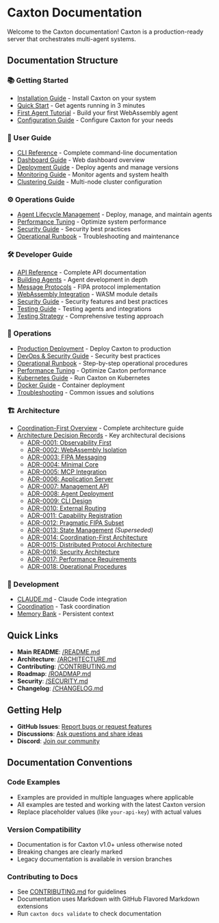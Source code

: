 # Caxton Documentation

Welcome to the Caxton documentation! Caxton is a production-ready server that orchestrates multi-agent systems.

## Documentation Structure

### 📚 Getting Started
- [Installation Guide](getting-started/installation.md) - Install Caxton on your system
- [Quick Start](getting-started/quickstart.md) - Get agents running in 3 minutes
- [First Agent Tutorial](getting-started/first-agent.md) - Build your first WebAssembly agent
- [Configuration Guide](getting-started/configuration.md) - Configure Caxton for your needs

### 👤 User Guide
- [CLI Reference](user-guide/cli-reference.md) - Complete command-line documentation
- [Dashboard Guide](user-guide/dashboard.md) - Web dashboard overview
- [Deployment Guide](user-guide/deployment.md) - Deploy agents and manage versions
- [Monitoring Guide](user-guide/monitoring.md) - Monitor agents and system health
- [Clustering Guide](user-guide/clustering.md) - Multi-node cluster configuration

### ⚙️ Operations Guide
- [Agent Lifecycle Management](operations/agent-lifecycle-management.md) - Deploy, manage, and maintain agents
- [Performance Tuning](operations/performance-tuning.md) - Optimize system performance
- [Security Guide](operations/devops-security-guide.md) - Security best practices
- [Operational Runbook](operations/operational-runbook.md) - Troubleshooting and maintenance

### 🛠️ Developer Guide
- [API Reference](developer-guide/api-reference.md) - Complete API documentation
- [Building Agents](developer-guide/building-agents.md) - Agent development in depth
- [Message Protocols](developer-guide/message-protocols.md) - FIPA protocol implementation
- [WebAssembly Integration](developer-guide/wasm-integration.md) - WASM module details
- [Security Guide](developer-guide/security-guide.md) - Security features and best practices
- [Testing Guide](developer-guide/testing.md) - Testing agents and integrations
- [Testing Strategy](development/testing-strategy.md) - Comprehensive testing approach

### 🚀 Operations
- [Production Deployment](operations/production-deployment.md) - Deploy Caxton to production
- [DevOps & Security Guide](operations/devops-security-guide.md) - Security best practices
- [Operational Runbook](operations/operational-runbook.md) - Step-by-step operational procedures
- [Performance Tuning](operations/performance-tuning.md) - Optimize Caxton performance
- [Kubernetes Guide](operations/kubernetes.md) - Run Caxton on Kubernetes
- [Docker Guide](operations/docker.md) - Container deployment
- [Troubleshooting](operations/troubleshooting.md) - Common issues and solutions

### 🏗️ Architecture
- [Coordination-First Overview](architecture/coordination-first-overview.md) - Complete architecture guide
- [Architecture Decision Records](adr/) - Key architectural decisions
  - [ADR-0001: Observability First](adr/0001-observability-first-architecture.md)
  - [ADR-0002: WebAssembly Isolation](adr/0002-webassembly-for-agent-isolation.md)
  - [ADR-0003: FIPA Messaging](adr/0003-fipa-messaging-protocol.md)
  - [ADR-0004: Minimal Core](adr/0004-minimal-core-philosophy.md)
  - [ADR-0005: MCP Integration](adr/0005-mcp-for-external-tools.md)
  - [ADR-0006: Application Server](adr/0006-application-server-architecture.md)
  - [ADR-0007: Management API](adr/0007-management-api-design.md)
  - [ADR-0008: Agent Deployment](adr/0008-agent-deployment-model.md)
  - [ADR-0009: CLI Design](adr/0009-cli-tool-design.md)
  - [ADR-0010: External Routing](adr/0010-external-agent-routing-api.md)
  - [ADR-0011: Capability Registration](adr/0011-capability-registration-in-code.md)
  - [ADR-0012: Pragmatic FIPA Subset](adr/0012-pragmatic-fipa-subset.md)
  - [ADR-0013: State Management](adr/0013-state-management-architecture.md) *(Superseded)*
  - [ADR-0014: Coordination-First Architecture](adr/0014-coordination-first-architecture.md)
  - [ADR-0015: Distributed Protocol Architecture](adr/0015-distributed-protocol-architecture.md)
  - [ADR-0016: Security Architecture](adr/0016-security-architecture.md)
  - [ADR-0017: Performance Requirements](adr/0017-performance-requirements.md)
  - [ADR-0018: Operational Procedures](adr/0018-operational-procedures.md)

### 🔧 Development
- [CLAUDE.md](development/CLAUDE.md) - Claude Code integration
- [Coordination](development/coordination.md) - Task coordination
- [Memory Bank](development/memory-bank.md) - Persistent context

## Quick Links

- **Main README**: [/README.md](../README.md)
- **Architecture**: [/ARCHITECTURE.md](../ARCHITECTURE.md)
- **Contributing**: [/CONTRIBUTING.md](../CONTRIBUTING.md)
- **Roadmap**: [/ROADMAP.md](../ROADMAP.md)
- **Security**: [/SECURITY.md](../SECURITY.md)
- **Changelog**: [/CHANGELOG.md](../CHANGELOG.md)

## Getting Help

- **GitHub Issues**: [Report bugs or request features](https://github.com/caxton/caxton/issues)
- **Discussions**: [Ask questions and share ideas](https://github.com/caxton/caxton/discussions)
- **Discord**: [Join our community](https://discord.gg/caxton)

## Documentation Conventions

### Code Examples
- Examples are provided in multiple languages where applicable
- All examples are tested and working with the latest Caxton version
- Replace placeholder values (like `your-api-key`) with actual values

### Version Compatibility
- Documentation is for Caxton v1.0+ unless otherwise noted
- Breaking changes are clearly marked
- Legacy documentation is available in version branches

### Contributing to Docs
- See [CONTRIBUTING.md](../CONTRIBUTING.md) for guidelines
- Documentation uses Markdown with GitHub Flavored Markdown extensions
- Run `caxton docs validate` to check documentation
